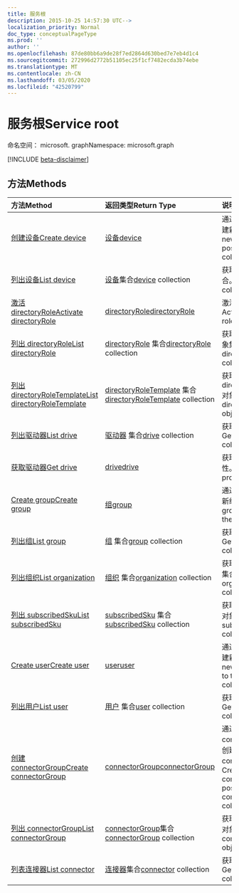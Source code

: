 ```yaml
---
title: 服务根
description: 2015-10-25 14:57:30 UTC-->
localization_priority: Normal
doc_type: conceptualPageType
ms.prod: ''
author: ''
ms.openlocfilehash: 87de80bb6a9de28f7ed2864d630bed7e7eb4d1c4
ms.sourcegitcommit: 272996d2772b51105ec25f1cf7482ecda3b74ebe
ms.translationtype: MT
ms.contentlocale: zh-CN
ms.lasthandoff: 03/05/2020
ms.locfileid: "42520799"
---
```

# <a name="service-root"></a><span data-ttu-id="12dff-103">服务根</span><span class="sxs-lookup"><span data-stu-id="12dff-103">Service root</span></span>

<span data-ttu-id="12dff-104">命名空间： microsoft. graph</span><span class="sxs-lookup"><span data-stu-id="12dff-104">Namespace: microsoft.graph</span></span>

[!INCLUDE [beta-disclaimer](../../includes/beta-disclaimer.md)]

## <a name="methods"></a><span data-ttu-id="12dff-105">方法</span><span class="sxs-lookup"><span data-stu-id="12dff-105">Methods</span></span>



| <span data-ttu-id="12dff-106">方法</span><span class="sxs-lookup"><span data-stu-id="12dff-106">Method</span></span>           | <span data-ttu-id="12dff-107">返回类型</span><span class="sxs-lookup"><span data-stu-id="12dff-107">Return Type</span></span>    |<span data-ttu-id="12dff-108">说明</span><span class="sxs-lookup"><span data-stu-id="12dff-108">Description</span></span>|
|:---------------|:--------|:----------|
|[<span data-ttu-id="12dff-109">创建设备</span><span class="sxs-lookup"><span data-stu-id="12dff-109">Create device</span></span>](../api/device-post-devices.md) |[<span data-ttu-id="12dff-110">设备</span><span class="sxs-lookup"><span data-stu-id="12dff-110">device</span></span>](device.md)| <span data-ttu-id="12dff-111">通过发布到设备集合创建新设备。</span><span class="sxs-lookup"><span data-stu-id="12dff-111">Create a new device by posting to the devices collection.</span></span>|
|[<span data-ttu-id="12dff-112">列出设备</span><span class="sxs-lookup"><span data-stu-id="12dff-112">List device</span></span>](../api/device-list.md) | <span data-ttu-id="12dff-113">[设备](device.md)集合</span><span class="sxs-lookup"><span data-stu-id="12dff-113">[device](device.md) collection</span></span> |<span data-ttu-id="12dff-114">获取 device 对象集合。</span><span class="sxs-lookup"><span data-stu-id="12dff-114">Get device object collection.</span></span> |
|[<span data-ttu-id="12dff-115">激活 directoryRole</span><span class="sxs-lookup"><span data-stu-id="12dff-115">Activate directoryRole</span></span>](../api/directoryrole-post-directoryroles.md) | [<span data-ttu-id="12dff-116">directoryRole</span><span class="sxs-lookup"><span data-stu-id="12dff-116">directoryRole</span></span>](directoryrole.md) |<span data-ttu-id="12dff-117">激活目录角色。</span><span class="sxs-lookup"><span data-stu-id="12dff-117">Activate a directory role.</span></span> |
|[<span data-ttu-id="12dff-118">列出 directoryRole</span><span class="sxs-lookup"><span data-stu-id="12dff-118">List directoryRole</span></span>](../api/directoryrole-list.md) | <span data-ttu-id="12dff-119">[directoryRole](directoryrole.md) 集合</span><span class="sxs-lookup"><span data-stu-id="12dff-119">[directoryRole](directoryrole.md) collection</span></span> |<span data-ttu-id="12dff-120">获取 directoryRole 对象集合。</span><span class="sxs-lookup"><span data-stu-id="12dff-120">Get directoryRole object collection.</span></span> |
|[<span data-ttu-id="12dff-121">列出 directoryRoleTemplate</span><span class="sxs-lookup"><span data-stu-id="12dff-121">List directoryRoleTemplate</span></span>](../api/directoryroletemplate-list.md) | <span data-ttu-id="12dff-122">[directoryRoleTemplate](directoryroletemplate.md) 集合</span><span class="sxs-lookup"><span data-stu-id="12dff-122">[directoryRoleTemplate](directoryroletemplate.md) collection</span></span> |<span data-ttu-id="12dff-123">获取 directoryRoleTemplate 对象集合。</span><span class="sxs-lookup"><span data-stu-id="12dff-123">Get directoryRoleTemplate object collection.</span></span> |
|[<span data-ttu-id="12dff-124">列出驱动器</span><span class="sxs-lookup"><span data-stu-id="12dff-124">List drive</span></span>](../api/drive-list.md) | <span data-ttu-id="12dff-125">[驱动器](drive.md) 集合</span><span class="sxs-lookup"><span data-stu-id="12dff-125">[drive](drive.md) collection</span></span> |<span data-ttu-id="12dff-126">获取 drive 对象集合。</span><span class="sxs-lookup"><span data-stu-id="12dff-126">Get drive object collection.</span></span> |
|[<span data-ttu-id="12dff-127">获取驱动器</span><span class="sxs-lookup"><span data-stu-id="12dff-127">Get drive</span></span>](../api/drive-get.md) | [<span data-ttu-id="12dff-128">drive</span><span class="sxs-lookup"><span data-stu-id="12dff-128">drive</span></span>](drive.md)  |<span data-ttu-id="12dff-129">获取 drive 对象的属性。</span><span class="sxs-lookup"><span data-stu-id="12dff-129">Get drive object properties.</span></span> |
|[<span data-ttu-id="12dff-130">Create group</span><span class="sxs-lookup"><span data-stu-id="12dff-130">Create group</span></span>](../api/group-post-groups.md) |[<span data-ttu-id="12dff-131">组</span><span class="sxs-lookup"><span data-stu-id="12dff-131">group</span></span>](group.md)| <span data-ttu-id="12dff-132">通过发布到组集合创建新组。</span><span class="sxs-lookup"><span data-stu-id="12dff-132">Create a new group by posting to the groups collection.</span></span>|
|[<span data-ttu-id="12dff-133">列出组</span><span class="sxs-lookup"><span data-stu-id="12dff-133">List group</span></span>](../api/group-list.md) | <span data-ttu-id="12dff-134">[组](group.md) 集合</span><span class="sxs-lookup"><span data-stu-id="12dff-134">[group](group.md) collection</span></span> |<span data-ttu-id="12dff-135">获取 group 对象集合。</span><span class="sxs-lookup"><span data-stu-id="12dff-135">Get group object collection.</span></span> |
|[<span data-ttu-id="12dff-136">列出组织</span><span class="sxs-lookup"><span data-stu-id="12dff-136">List organization</span></span>](../api/organization-list.md) | <span data-ttu-id="12dff-137">[组织](organization.md) 集合</span><span class="sxs-lookup"><span data-stu-id="12dff-137">[organization](organization.md) collection</span></span> |<span data-ttu-id="12dff-138">获取 organization 对象集合。</span><span class="sxs-lookup"><span data-stu-id="12dff-138">Get organization object collection.</span></span> |
|[<span data-ttu-id="12dff-139">列出 subscribedSku</span><span class="sxs-lookup"><span data-stu-id="12dff-139">List subscribedSku</span></span>](../api/subscribedsku-list.md) | <span data-ttu-id="12dff-140">[subscribedSku](subscribedsku.md) 集合</span><span class="sxs-lookup"><span data-stu-id="12dff-140">[subscribedSku](subscribedsku.md) collection</span></span> |<span data-ttu-id="12dff-141">获取 subscribedSku 对象集合。</span><span class="sxs-lookup"><span data-stu-id="12dff-141">Get subscribedSku object collection.</span></span> |
|[<span data-ttu-id="12dff-142">Create user</span><span class="sxs-lookup"><span data-stu-id="12dff-142">Create user</span></span>](../api/user-post-users.md) |[<span data-ttu-id="12dff-143">user</span><span class="sxs-lookup"><span data-stu-id="12dff-143">user</span></span>](user.md)| <span data-ttu-id="12dff-144">通过发布到用户集合创建新用户。</span><span class="sxs-lookup"><span data-stu-id="12dff-144">Create a new user by posting to the users collection.</span></span>|
|[<span data-ttu-id="12dff-145">列出用户</span><span class="sxs-lookup"><span data-stu-id="12dff-145">List user</span></span>](../api/user-list.md) | <span data-ttu-id="12dff-146">[用户](user.md) 集合</span><span class="sxs-lookup"><span data-stu-id="12dff-146">[user](user.md) collection</span></span> |<span data-ttu-id="12dff-147">获取 user 对象集合。</span><span class="sxs-lookup"><span data-stu-id="12dff-147">Get user object collection.</span></span> |
|[<span data-ttu-id="12dff-148">创建 connectorGroup</span><span class="sxs-lookup"><span data-stu-id="12dff-148">Create connectorGroup</span></span>](../api/connectorgroup-post-connectorgroups.md) |[<span data-ttu-id="12dff-149">connectorGroup</span><span class="sxs-lookup"><span data-stu-id="12dff-149">connectorGroup</span></span>](connectorgroup.md)|<span data-ttu-id="12dff-150">通过发布到 connectorGroups 集合创建新的 connectorGroup。</span><span class="sxs-lookup"><span data-stu-id="12dff-150">Create a new connectorGroup by posting to the connectorGroups collection.</span></span>|
|[<span data-ttu-id="12dff-151">列出 connectorGroup</span><span class="sxs-lookup"><span data-stu-id="12dff-151">List connectorGroup</span></span>](../api/connectorgroup-list.md) | <span data-ttu-id="12dff-152">[connectorGroup](connectorgroup.md)集合</span><span class="sxs-lookup"><span data-stu-id="12dff-152">[connectorGroup](connectorgroup.md) collection</span></span> |<span data-ttu-id="12dff-153">获取 connectorGroup 对象集合。</span><span class="sxs-lookup"><span data-stu-id="12dff-153">Get connectorGroup object collection.</span></span> |
|[<span data-ttu-id="12dff-154">列表连接器</span><span class="sxs-lookup"><span data-stu-id="12dff-154">List connector</span></span>](../api/connector-list.md) | <span data-ttu-id="12dff-155">[连接器](connector.md)集合</span><span class="sxs-lookup"><span data-stu-id="12dff-155">[connector](connector.md) collection</span></span> |<span data-ttu-id="12dff-156">获取连接器对象集合。</span><span class="sxs-lookup"><span data-stu-id="12dff-156">Get connector object collection.</span></span> |

<!-- uuid: 8fcb5dbc-d5aa-4681-8e31-b001d5168d79
2015-10-25 14:57:30 UTC -->
<!--
{
  "type": "#page.annotation",
  "description": "Service root",
  "keywords": "",
  "section": "documentation",
  "tocPath": "",
  "suppressions": []
}
-->
